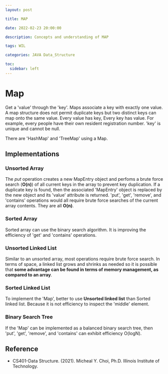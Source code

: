 ```yaml
---
layout: post

title: MAP

date: 2022-02-23 20:00:00

description: Concepts and understanding of MAP

tags: WIL

categories: JAVA Data_Structure

toc:
  sidebar: left
---
```


# Map

Get a 'value' through the 'key'.
Maps associate a key with exactly one value. A map structure does not permit duplicate keys but two distinct keys can map onto the same value.
Every value has key, Every key has value. For example, every people have their own resident registration number.
'key' is unique and cannot be null.

There are 'HashMap' and 'TreeMap' using a Map.

## Implementations

### Unsorted Array

The _put_ operation creates a new MapEntry object and perfoms a brute force search (**O(n)**) of all current keys in the array to prevent key duplication. If a duplicate key is found, then the associated 'MapEntry' object is replaced by the new object and its 'value' attribute is returned.
'put', 'get', 'remove', and 'contains' operations would all require brute force searches of the current array contents. They are all **O(n)**.

### Sorted Array

Sorted array can use the binary search algorithm. It is improving the efficiency of 'get' and 'contains' operations.

### Unsorted Linked List

Similar to an unsorted array, most operations require brute force search. In terms of space, a linked list grows and shrinks as needed so it is possible that **some advantage can be found in terms of memory management, as compared to an array**.

### Sorted Linked List

To implement the 'Map', better to use **Unsorted linked list** than Sorted linked list. Because it is not efficiency to inspect the 'middle' element.

### Binary Search Tree

If the 'Map' can be implemented as a balanced binary search tree, then 'put', 'get', 'remove', and 'contains' can exhibit efficiency O(logN).

## Reference

- CS401-Data Structure. (2021). Micheal Y. Choi, Ph.D. Illinois Institute of Technology.
